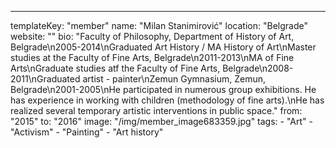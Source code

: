 ---
  templateKey: "member"
  name: "Milan Stanimirović"
  location: "Belgrade"
  website: ""
  bio: "Faculty of Philosophy, Department of History of Art, Belgrade\n2005-2014\nGraduated Art History / MA History of Art\nMaster studies at the Faculty of Fine Arts, Belgrade\n2011-2013\nMA of Fine Arts\nGraduate studies atf the Faculty of Fine Arts, Belgrade\n2008-2011\nGraduated artist - painter\nZemun Gymnasium, Zemun, Belgrade\n2001-2005\nHe participated in numerous group exhibitions. He has experience in working with children (methodology of fine arts).\nHe has realized several temporary artistic interventions in public space."
  from: "2015"
  to: "2016"
  image: "/img/member_image683359.jpg"
  tags: 
    - "Art"
    - "Activism"
    - "Painting"
    - "Art history"
